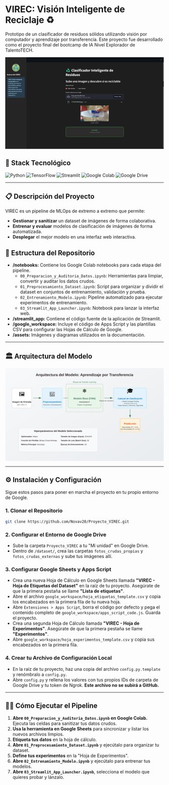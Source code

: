 # VIREC: Visión Inteligente de Reciclaje ♻️

Prototipo de un clasificador de residuos sólidos utilizando visión por computador y aprendizaje por transferencia. Este proyecto fue desarrollado como el proyecto final del bootcamp de IA Nivel Explorador de TalentoTECH.

![Pantallazo de la App de Streamlit](assets/interfaz_streamlit.png)

## 🚀 Stack Tecnológico

![Python](https://img.shields.io/badge/Python-3776AB?style=for-the-badge&logo=python&logoColor=white)
![TensorFlow](https://img.shields.io/badge/TensorFlow-FF6F00?style=for-the-badge&logo=tensorflow&logoColor=white)
![Streamlit](https://img.shields.io/badge/Streamlit-FF4B4B?style=for-the-badge&logo=streamlit&logoColor=white)
![Google Colab](https://img.shields.io/badge/Colab-F9AB00?style=for-the-badge&logo=googlecolab&logoColor=white)
![Google Drive](https://img.shields.io/badge/Google_Drive-4285F4?style=for-the-badge&logo=googledrive&logoColor=white)

---

## 📋 Descripción del Proyecto

VIREC es un pipeline de MLOps de extremo a extremo que permite:
- **Gestionar y sanitizar** un dataset de imágenes de forma colaborativa.
- **Entrenar y evaluar** modelos de clasificación de imágenes de forma automatizada.
- **Desplegar** el mejor modelo en una interfaz web interactiva.

## 📂 Estructura del Repositorio

- **/notebooks:** Contiene los Google Colab notebooks para cada etapa del pipeline.
  - `00_Preparacion_y_Auditoria_Datos.ipynb`: Herramientas para limpiar, convertir y auditar los datos crudos.
  - `01_Preprocesamiento_Dataset.ipynb`: Script para organizar y dividir el dataset en conjuntos de entrenamiento, validación y prueba.
  - `02_Entrenamiento_Modelo.ipynb`: Pipeline automatizado para ejecutar experimentos de entrenamiento.
  - `03_Streamlit_App_Launcher.ipynb`: Notebook para lanzar la interfaz web.
- **/streamlit_app:** Contiene el código fuente de la aplicación de Streamlit.
- **/google_workspace:** Incluye el código de Apps Script y las plantillas CSV para configurar las Hojas de Cálculo de Google.
- **/assets:** Imágenes y diagramas utilizados en la documentación.

---

## 🏛️ Arquitectura del Modelo

![Arquitectura del Modelo](assets/model_architecture.svg)

---

## ⚙️ Instalación y Configuración

Sigue estos pasos para poner en marcha el proyecto en tu propio entorno de Google.

### 1. Clonar el Repositorio
```bash
git clone https://github.com/Novav20/Proyecto_VIREC.git
```

### 2. Configurar el Entorno de Google Drive
- Sube la carpeta `Proyecto_VIREC` a tu "Mi unidad" en Google Drive.
- Dentro de `/dataset/`, crea las carpetas `fotos_crudas_propias` y `fotos_crudas_externas` y sube tus imágenes allí.

### 3. Configurar Google Sheets y Apps Script
- Crea una nueva Hoja de Cálculo en Google Sheets llamada **"VIREC - Hoja de Etiquetas del Dataset"** en la raíz de tu proyecto. Asegúrate de que la primera pestaña se llame **"Lista de etiquetas"**.
- Abre el archivo `google_workspace/hoja_etiquetas_template.csv` y copia los encabezados en la primera fila de tu nueva hoja.
- Abre `Extensiones > Apps Script`, borra el código por defecto y pega el contenido completo de `google_workspace/apps_script_code.js`. Guarda el proyecto.
- Crea una segunda Hoja de Cálculo llamada **"VIREC - Hoja de Experimentos"**. Asegúrate de que la primera pestaña se llame **"Experimentos"**.
- Abre `google_workspace/hoja_experimentos_template.csv` y copia sus encabezados en la primera fila.

### 4. Crear tu Archivo de Configuración Local
- En la raíz de tu proyecto, haz una copia del archivo `config.py.template` y renómbralo a `config.py`.
- Abre `config.py` y rellena los valores con tus propios IDs de carpeta de Google Drive y tu token de Ngrok. **Este archivo no se subirá a GitHub.**

---

## 🏃‍♂️ Cómo Ejecutar el Pipeline
1.  **Abre `00_Preparacion_y_Auditoria_Datos.ipynb` en Google Colab.** Ejecuta las celdas para sanitizar tus datos crudos.
2.  **Usa la herramienta en Google Sheets** para sincronizar y listar los nuevos archivos limpios.
3.  **Etiqueta tus datos** en la hoja de cálculo.
4.  **Abre `01_Preprocesamiento_Dataset.ipynb`** y ejecútalo para organizar tu dataset.
5.  **Define tus experimentos** en la "Hoja de Experimentos".
6.  **Abre `02_Entrenamiento_Modelo.ipynb`** y ejecútalo para entrenar tus modelos.
7.  **Abre `03_Streamlit_App_Launcher.ipynb`**, selecciona el modelo que quieres probar y lánzalo.
